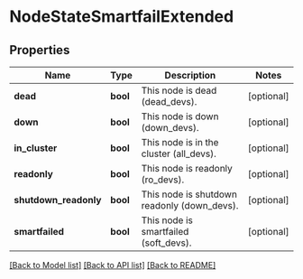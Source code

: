 # NodeStateSmartfailExtended

## Properties
Name | Type | Description | Notes
------------ | ------------- | ------------- | -------------
**dead** | **bool** | This node is dead (dead_devs). | [optional] 
**down** | **bool** | This node is down (down_devs). | [optional] 
**in_cluster** | **bool** | This node is in the cluster (all_devs). | [optional] 
**readonly** | **bool** | This node is readonly (ro_devs). | [optional] 
**shutdown_readonly** | **bool** | This node is shutdown readonly (down_devs). | [optional] 
**smartfailed** | **bool** | This node is smartfailed (soft_devs). | [optional] 

[[Back to Model list]](../README.md#documentation-for-models) [[Back to API list]](../README.md#documentation-for-api-endpoints) [[Back to README]](../README.md)


